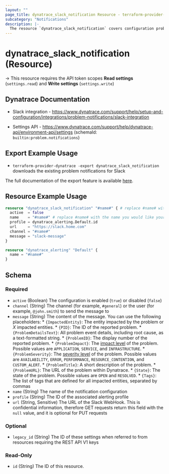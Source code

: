 ```yaml
---
layout: ""
page_title: dynatrace_slack_notification Resource - terraform-provider-dynatrace"
subcategory: "Notifications"
description: |-
  The resource `dynatrace_slack_notification` covers configuration problem notifications sent to Slack
---
```


# dynatrace_slack_notification (Resource)

-> This resource requires the API token scopes **Read settings** (`settings.read`) and **Write settings** (`settings.write`)

## Dynatrace Documentation

- Slack integration - https://www.dynatrace.com/support/help/setup-and-configuration/integrations/problem-notifications/slack-integration

- Settings API - https://www.dynatrace.com/support/help/dynatrace-api/environment-api/settings (schemaId: `builtin:problem.notifications`)

## Export Example Usage

- `terraform-provider-dynatrace -export dynatrace_slack_notification` downloads the existing problem notifications for Slack

The full documentation of the export feature is available [here](https://dt-url.net/h203qmc).

## Resource Example Usage

```terraform
resource "dynatrace_slack_notification" "#name#" { # replace #name# with the name you would like your resource be known within your Terraform Module
  active  = false
  name    = "#name#" # replace #name# with the name you would like your entry to be displayed within the Dynatrace Web UI
  profile = dynatrace_alerting.Default.id
  url     = "https://slack.home.com"
  channel = "#name#"
  message = "slack-message"
}

resource "dynatrace_alerting" "Default" {
  name = "#name#"
}
```

<!-- schema generated by tfplugindocs -->
## Schema

### Required

- `active` (Boolean) The configuration is enabled (`true`) or disabled (`false`)
- `channel` (String) The channel (for example, `#general`) or the user (for example, `@john.smith`) to send the message to
- `message` (String) The content of the message.  You can use the following placeholders:  * `{ImpactedEntity}`: The entity impacted by the problem or *X* impacted entities.  * `{PID}`: The ID of the reported problem.  * `{ProblemDetailsText}`: All problem event details, including root cause, as a text-formatted string.  * `{ProblemID}`: The display number of the reported problem.  * `{ProblemImpact}`: The [impact level](https://www.dynatrace.com/support/help/shortlink/impact-analysis) of the problem. Possible values are `APPLICATION`, `SERVICE`, and `INFRASTRUCTURE`.  * `{ProblemSeverity}`: The [severity level](https://www.dynatrace.com/support/help/shortlink/event-types) of the problem. Possible values are `AVAILABILITY`, `ERROR`, `PERFORMANCE`, `RESOURCE_CONTENTION`, and `CUSTOM_ALERT`.  * `{ProblemTitle}`: A short description of the problem.  * `{ProblemURL}`: The URL of the problem within Dynatrace.  * `{State}`: The state of the problem. Possible values are `OPEN` and `RESOLVED`.  * `{Tags}`: The list of tags that are defined for all impacted entities, separated by commas
- `name` (String) The name of the notification configuration
- `profile` (String) The ID of the associated alerting profile
- `url` (String, Sensitive) The URL of the Slack WebHook. This is confidential information, therefore GET requests return this field with the `null` value, and it is optional for PUT requests

### Optional

- `legacy_id` (String) The ID of these settings when referred to from resources requiring the REST API V1 keys

### Read-Only

- `id` (String) The ID of this resource.
 